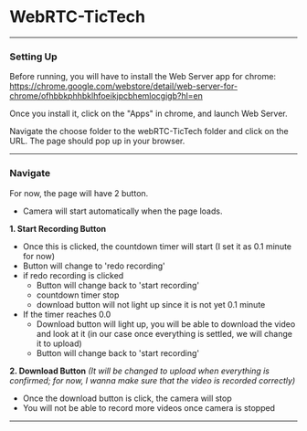 # WebRTC-TicTech

---
### Setting Up


Before running, you will have to install the Web Server app for chrome: https://chrome.google.com/webstore/detail/web-server-for-chrome/ofhbbkphhbklhfoeikjpcbhemlocgigb?hl=en

Once you install it, click on the "Apps" in chrome, and launch Web Server. 

Navigate the choose folder to the webRTC-TicTech folder and click on the URL. 
The page should pop up in your browser.

---
### Navigate

For now, the page will have 2 button.
* Camera will start automatically when the page loads.

<b>1. Start Recording Button</b> 
* Once this is clicked, the countdown timer will start (I set it as 0.1 minute for now)
* Button will change to 'redo recording'
* if redo recording is clicked
  * Button will change back to 'start recording'
  * countdown timer stop
  * download button will not light up since it is not yet 0.1 minute
* If the timer reaches 0.0
  * Download button will light up, you will be able to download the video and look at it (in our case once everything is settled, we will change it to upload)
  * Button will change back to 'start recording'


<b>2. Download Button</b> <i>(It will be changed to upload when everything is confirmed; for now, I wanna make sure that the video is recorded correctly)</i>
* Once the download button is click, the camera will stop
* You will not be able to record more videos once camera is stopped
---
